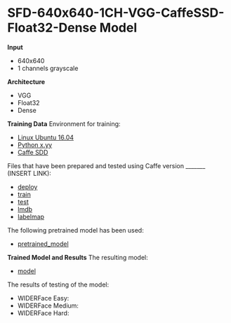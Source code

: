 
# SFD-640x640-1CH-VGG-CaffeSSD-Float32-Dense Model

__Input__
+ 640x640
+ 1 channels grayscale

__Architecture__
+ VGG
+ Float32
+ Dense

__Training Data__
Environment for training:
+ [Linux Ubuntu 16.04](link)
+ [Python x.yy](link)
+ [Caffe SDD](link)

Files that have been prepared and tested using Caffe version _______ (INSERT LINK):
+ [deploy](deploy.prototxt)
+ [train](train.prototxt)
+ [test](test.prototxt)
+ [lmdb]()
+ [labelmap]()

The following pretrained model has been used:
+ [pretrained_model]()

__Trained Model and Results__
The resulting model:
+ [model]()

The results of testing of the model:
+ WIDERFace Easy:
+ WIDERFace Medium: 
+ WIDERFace Hard: 
